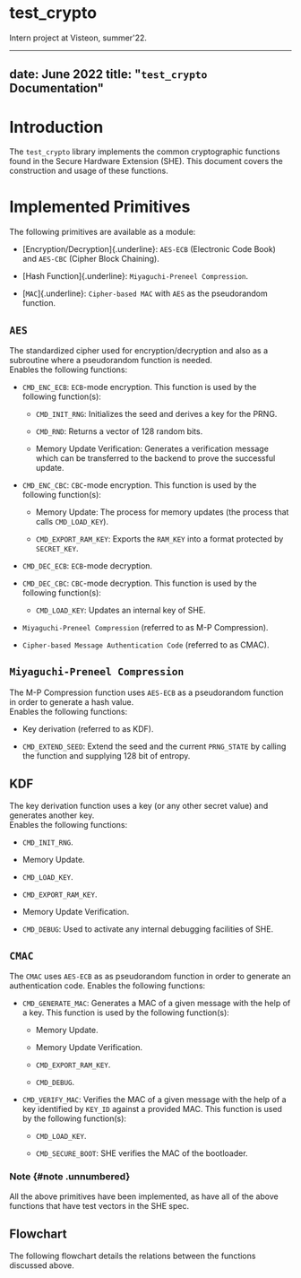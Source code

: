 # test_crypto
Intern project at Visteon, summer'22.

---
date: June 2022
title: "`test_crypto` Documentation"
---

# Introduction

The `test_crypto` library implements the common cryptographic functions
found in the Secure Hardware Extension (SHE). This document covers the
construction and usage of these functions.

# Implemented Primitives

The following primitives are available as a module:

-   [Encryption/Decryption]{.underline}: `AES-ECB` (Electronic Code
    Book) and `AES-CBC` (Cipher Block Chaining).

-   [Hash Function]{.underline}: `Miyaguchi-Preneel Compression`.

-   [`MAC`]{.underline}: `Cipher-based MAC` with `AES` as the
    pseudorandom function.

## `AES`

The standardized cipher used for encryption/decryption and also as a
subroutine where a pseudorandom function is needed.\
Enables the following functions:

-   `CMD_ENC_ECB`: `ECB`-mode encryption. This function is used by the
    following function(s):

    -   `CMD_INIT_RNG`: Initializes the seed and derives a key for the
        PRNG.

    -   `CMD_RND`: Returns a vector of 128 random bits.

    -   Memory Update Verification: Generates a verification message
        which can be transferred to the backend to prove the successful
        update.

-   `CMD_ENC_CBC`: `CBC`-mode encryption. This function is used by the
    following function(s):

    -   Memory Update: The process for memory updates (the process that
        calls `CMD_LOAD_KEY`).

    -   `CMD_EXPORT_RAM_KEY`: Exports the `RAM_KEY` into a format
        protected by `SECRET_KEY`.

-   `CMD_DEC_ECB`: `ECB`-mode decryption.

-   `CMD_DEC_CBC`: `CBC`-mode decryption. This function is used by the
    following function(s):

    -   `CMD_LOAD_KEY`: Updates an internal key of SHE.

-   `Miyaguchi-Preneel Compression` (referred to as M-P Compression).

-   `Cipher-based Message Authentication Code` (referred to as CMAC).

## `Miyaguchi-Preneel Compression`

The M-P Compression function uses `AES-ECB` as a pseudorandom function
in order to generate a hash value.\
Enables the following functions:

-   Key derivation (referred to as KDF).

-   `CMD_EXTEND_SEED`: Extend the seed and the current `PRNG_STATE` by
    calling the function and supplying 128 bit of entropy.

## KDF

The key derivation function uses a key (or any other secret value) and
generates another key.\
Enables the following functions:

-   `CMD_INIT_RNG`.

-   Memory Update.

-   `CMD_LOAD_KEY`.

-   `CMD_EXPORT_RAM_KEY`.

-   Memory Update Verification.

-   `CMD_DEBUG`: Used to activate any internal debugging facilities of
    SHE.

## `CMAC`

The `CMAC` uses `AES-ECB` as as pseudorandom function in order to
generate an authentication code. Enables the following functions:

-   `CMD_GENERATE_MAC`: Generates a MAC of a given message with the help
    of a key. This function is used by the following function(s):

    -   Memory Update.

    -   Memory Update Verification.

    -   `CMD_EXPORT_RAM_KEY`.

    -   `CMD_DEBUG`.

-   `CMD_VERIFY_MAC`: Verifies the MAC of a given message with the help
    of a key identified by `KEY_ID` against a provided MAC. This
    function is used by the following function(s):

    -   `CMD_LOAD_KEY`.

    -   `CMD_SECURE_BOOT`: SHE verifies the MAC of the bootloader.

### Note {#note .unnumbered}

All the above primitives have been implemented, as have all of the above
functions that have test vectors in the SHE spec.

## Flowchart

The following flowchart details the relations between the functions
discussed above.

